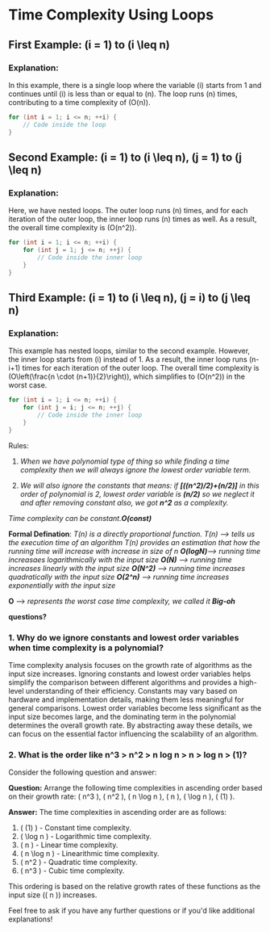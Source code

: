 
# Time Complexity Using Loops

## First Example: \(i = 1\) to \(i \leq n\)

### Explanation:
In this example, there is a single loop where the variable \(i\) starts from 1 and continues until \(i\) is less than or equal to \(n\). The loop runs \(n\) times, contributing to a time complexity of \(O(n)\).

```cpp
for (int i = 1; i <= n; ++i) {
    // Code inside the loop
}
```

## Second Example: \(i = 1\) to \(i \leq n\), \(j = 1\) to \(j \leq n\)

### Explanation:
Here, we have nested loops. The outer loop runs \(n\) times, and for each iteration of the outer loop, the inner loop runs \(n\) times as well. As a result, the overall time complexity is \(O(n^2)\).

```cpp
for (int i = 1; i <= n; ++i) {
    for (int j = 1; j <= n; ++j) {
        // Code inside the inner loop
    }
}
```

## Third Example: \(i = 1\) to \(i \leq n\), \(j = i\) to \(j \leq n\)

### Explanation:
This example has nested loops, similar to the second example. However, the inner loop starts from \(i\) instead of 1. As a result, the inner loop runs \(n-i+1\) times for each iteration of the outer loop. The overall time complexity is \(O\left(\frac{n \cdot (n+1)}{2}\right)\), which simplifies to \(O(n^2)\) in the worst case.

```cpp
for (int i = 1; i <= n; ++i) {
    for (int j = i; j <= n; ++j) {
        // Code inside the inner loop
    }
}
```



Rules:
1. *When we have polynomial type of thing so while finding a time complexity then we will always ignore the lowest order variable term.*

2. *We will also ignore the constants*
    _that means: if **[((n^2)/2)+(n/2)]** in this order of polynomial is 2, lowest order variable is **(n/2)** so we neglect it and after removing constant also, we got **n^2** as a complexity._

*Time complexity can be constant.**O(const)***

**Formal Defination**:
*T(n) is a directly proportional function.*
*T(n) --> tells us the execution time of an algorithm*
*T(n) provides an estimation that how the running time will increase with increase in size of n*
_**O(logN)**--> running time increasaes logarithmically with the input size_
_**O(N)** --> running time increases linearly with the input size_
_**O(N^2)** --> running time increases quadratically with the input size_
_**O(2^n)** --> running time increases exponentially with the input size_

**O** --> _represents the worst case time complexity, we called it **Big-oh**_


**questions?**
### 1. Why do we ignore constants and lowest order variables when time complexity is a polynomial?

Time complexity analysis focuses on the growth rate of algorithms as the input size increases. Ignoring constants and lowest order variables helps simplify the comparison between different algorithms and provides a high-level understanding of their efficiency. Constants may vary based on hardware and implementation details, making them less meaningful for general comparisons. Lowest order variables become less significant as the input size becomes large, and the dominating term in the polynomial determines the overall growth rate. By abstracting away these details, we can focus on the essential factor influencing the scalability of an algorithm.

### 2. What is the order like n^3 > n^2 > n log n > n > log n > (1)?

Consider the following question and answer:

**Question:** Arrange the following time complexities in ascending order based on their growth rate: \( n^3 \), \( n^2 \), \( n \log n \), \( n \), \( \log n \), \( (1) \).

**Answer:**
The time complexities in ascending order are as follows:

1. \( (1) \) - Constant time complexity.
2. \( \log n \) - Logarithmic time complexity.
3. \( n \) - Linear time complexity.
4. \( n \log n \) - Linearithmic time complexity.
5. \( n^2 \) - Quadratic time complexity.
6. \( n^3 \) - Cubic time complexity.

This ordering is based on the relative growth rates of these functions as the input size (\( n \)) increases.

Feel free to ask if you have any further questions or if you'd like additional explanations!


